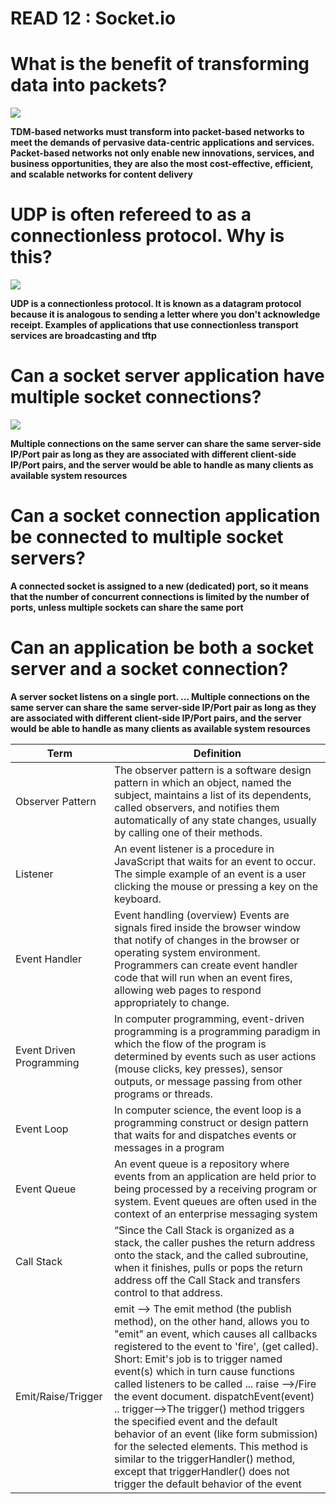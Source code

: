 # READ 12 : Socket.io

# What is the benefit of transforming data into packets? 
![](https://paginas.fe.up.pt/~acbrito/laudon/images/fg_08_05.jpg)

**TDM-based networks must transform into packet-based networks to meet the demands of pervasive data-centric applications and services. Packet-based networks not only enable new innovations, services, and business opportunities, they are also the most cost-effective, efficient, and scalable networks for content delivery**

# UDP is often refereed to as a connectionless protocol. Why is this?

![](https://cdn.ttgtmedia.com/rms/onlineimages/whatis-tcp_vs_udp-f_mobile.png)

**UDP is a connectionless protocol. It is known as a datagram protocol because it is analogous to sending a letter where you don't acknowledge receipt. Examples of applications that use connectionless transport services are broadcasting and tftp**

# Can a socket server application have multiple socket connections?

![](https://i.stack.imgur.com/twDR5.png)

**Multiple connections on the same server can share the same server-side IP/Port pair as long as they are associated with different client-side IP/Port pairs, and the server would be able to handle as many clients as available system resources**

# Can a socket connection application be connected to multiple socket servers?

**A connected socket is assigned to a new (dedicated) port, so it means that the number of concurrent connections is limited by the number of ports, unless multiple sockets can share the same port**

# Can an application be both a socket server and a socket connection? 

**A server socket listens on a single port. ... Multiple connections on the same server can share the same server-side IP/Port pair as long as they are associated with different client-side IP/Port pairs, and the server would be able to handle as many clients as available system resources**


| Term       |       Definition             |
| -----------|------------------------------|
|Observer Pattern|The observer pattern is a software design pattern in which an object, named the subject, maintains a list of its dependents, called observers, and notifies them automatically of any state changes, usually by calling one of their methods.|
|Listener|An event listener is a procedure in JavaScript that waits for an event to occur. The simple example of an event is a user clicking the mouse or pressing a key on the keyboard.|
|Event Handler|Event handling (overview) Events are signals fired inside the browser window that notify of changes in the browser or operating system environment. Programmers can create event handler code that will run when an event fires, allowing web pages to respond appropriately to change.|
|Event Driven Programming|In computer programming, event-driven programming is a programming paradigm in which the flow of the program is determined by events such as user actions (mouse clicks, key presses), sensor outputs, or message passing from other programs or threads.|
|Event Loop|In computer science, the event loop is a programming construct or design pattern that waits for and dispatches events or messages in a program|
|Event Queue|An event queue is a repository where events from an application are held prior to being processed by a receiving program or system. Event queues are often used in the context of an enterprise messaging system|
|Call Stack|“Since the Call Stack is organized as a stack, the caller pushes the return address onto the stack, and the called subroutine, when it finishes, pulls or pops the return address off the Call Stack and transfers control to that address.|
|Emit/Raise/Trigger|emit --> The emit method (the publish method), on the other hand, allows you to "emit" an event, which causes all callbacks registered to the event to 'fire', (get called). Short: Emit's job is to trigger named event(s) which in turn cause functions called listeners to be called ... raise -->/Fire the event document. dispatchEvent(event) .. trigger-->The trigger() method triggers the specified event and the default behavior of an event (like form submission) for the selected elements. This method is similar to the triggerHandler() method, except that triggerHandler() does not trigger the default behavior of the event|Subscribe|As a publisher, you create an Observable instance that defines a subscriber function. ... To execute the observable you have created and begin receiving notifications, you call its subscribe() method, passing an observer. This is a JavaScript object that defines the handlers for the notifications you receive|database|PouchDB is an open-source JavaScript database inspired by Apache CouchDB that is designed to run well within the browser. PouchDB was created to help web developers build applications that work as well offline as they do online|